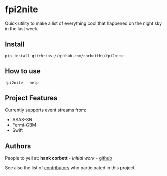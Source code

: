 # fpi2nite

Quick utility to make a list of everything cool that happened on the night sky in the last week.

## Install

```
pip install git+https://github.com/corbettht/fpi2nite
```

## How to use
```
fpi2nite --help
```


## Project Features
Currently supports event streams from:
* ASAS-SN
* Fermi-GBM
* Swift



## Authors
People to yell at: 
**hank corbett** - *Initial work* - [github](https://github.com/corbettht)

See also the list of [contributors](https://github.com/corbettht/fpi2nite/contributors) who participated in this project.


